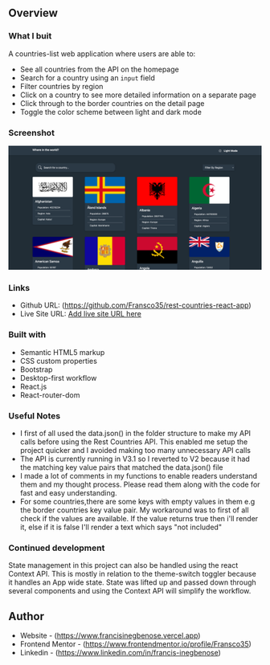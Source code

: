 ## Overview

### What I buit

A countries-list web application where users are able to:

- See all countries from the API on the homepage
- Search for a country using an `input` field
- Filter countries by region
- Click on a country to see more detailed information on a separate page
- Click through to the border countries on the detail page
- Toggle the color scheme between light and dark mode

### Screenshot

![Screenshot](./screenshot.png)

### Links

- Github URL: (https://github.com/Fransco35/rest-countries-react-app)
- Live Site URL: [Add live site URL here](https://rest-countries-reactjs.vercel.app)

### Built with

- Semantic HTML5 markup
- CSS custom properties
- Bootstrap
- Desktop-first workflow
- React.js
- React-router-dom

### Useful Notes

- I first of all used the data.json() in the folder structure to make my API calls before using the Rest Countries API. This enabled me setup the project quicker and I avoided making too many unnecessary API calls
- The API is currently running in V3.1 so I reverted to V2 because it had the matching key value pairs that matched the data.json() file
- I made a lot of comments in my functions to enable readers understand them and my thought process. Please read them along with the code for fast and easy understanding.
- For some countries,there are some keys with empty values in them e.g the border countries key value pair. My workaround was to first of all check if the values are available. If the value returns true then i'll render it, else if it is false I'll render a text which says "not included"

### Continued development

State management in this project can also be handled using the react Context API. This is mostly in relation to the theme-switch toggler because it handles an App wide state. State was lifted up and passed down through several components and using the Context API will simplify the workflow.

## Author

- Website - (https://www.francisinegbenose.vercel.app)
- Frontend Mentor - (https://www.frontendmentor.io/profile/Fransco35)
- Linkedin - (https://www.linkedin.com/in/francis-inegbenose)

